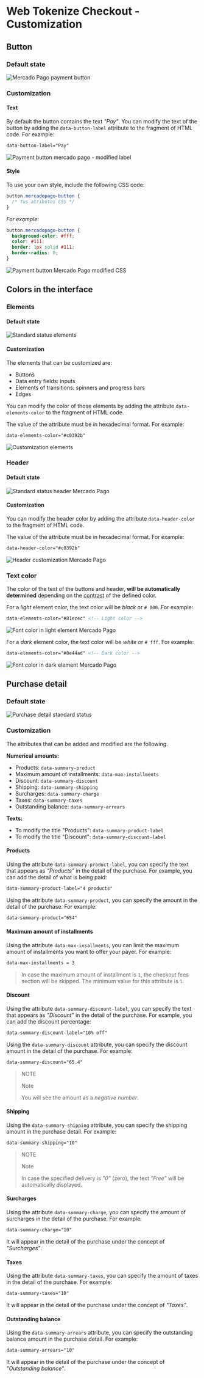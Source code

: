 

# Web Tokenize Checkout - Customization

## Button

### Default state

![Mercado Pago payment button](/images/paybutton.png)

### Customization

#### Text

By default the button contains the text *"Pay"*. You can modify the text of the button by adding the `data-button-label` attribute to the fragment of HTML code. For example:

```html
data-button-label="Pay"
```

![Payment button mercado pago - modified label](/images/paybutton-modified-label.png)

#### Style

To use your own style, include the following CSS code:

```css
button.mercadopago-button {
  /* Tus atributos CSS */
}
```

*For example:*

```css
button.mercadopago-button {
  background-color: #fff;
  color: #111;
  border: 1px solid #111;
  border-radius: 0;
}
```

![Payment button Mercado Pago modified CSS](/images/paybutton-modified-css.png)


## Colors in the interface

### Elements

#### Default state

![Standard status elements](/images/cow-ui-elements.png)

#### Customization

The elements that can be customized are:

- Buttons
- Data entry fields: inputs
- Elements of transitions: spinners and progress bars
- Edges

You can modify the color of those elements by adding the attribute `data-elements-color` to the fragment of HTML code.

The value of the attribute must be in hexadecimal format. For example:

```html
data-elements-color="#c0392b"
```

![Customization elements](/images/cow-ui-elements--custom.png)


### Header

#### Default state

![Standard status header Mercado Pago](/images/cow-ui-header.png)

#### Customization

You can modify the header color by adding the attribute `data-header-color` to the fragment of HTML code.

The value of the attribute must be in hexadecimal format. For example:

```html
data-header-color="#c0392b"
```

![Header customization Mercado Pago](/images/cow-ui-header--custom.png)


### Text color

The color of the text of the buttons and header, **will be automatically determined** depending on the [contrast](https://24ways.org/2010/calculating-color-contrast) of the defined color.

For a *light* element color, the text color will be *black* or `# 000`. For example:

```html
data-elements-color="#81ecec" <!-- Light color -->
```

![Font color in light element Mercado Pago](/images/cow-ui-fontcolor__light.png)

For a *dark* element color, the text color will be *white* or `# fff`. For example:

```html
data-elements-color="#8e44ad" <!-- Dark color -->
```

![Font color in dark element Mercado Pago](/images/cow-ui-fontcolor__dark.png)

## Purchase detail

### Default state

![Purchase detail standard status](/images/cow-summary.png)


### Customization

The attributes that can be added and modified are the following.

**Numerical amounts:**

- Products: `data-summary-product`
- Maximum amount of installments: `data-max-installments`
- Discount: `data-summary-discount`
- Shipping: `data-summary-shipping`
- Surcharges: `data-summary-charge`
- Taxes: `data-summary-taxes`
- Outstanding balance: `data-summary-arrears`

**Texts:**

- To modify the title "Products": `data-summary-product-label`
- To modify the title "Discount": `data-summary-discount-label`

#### Products

Using the attribute `data-summary-product-label`, you can specify the text that appears as *"Products"* in the detail of the purchase. For example, you can add the detail of what is being paid:

```html
data-summary-product-label="4 products"
```

Using the attribute `data-summary-product`, you can specify the amount in the detail of the purchase. For example:

```html
data-summary-product="654"
```

#### Maximum amount of installments

Using the attribute `data-max-insallments`, you can limit the maximum amount of installments you want to offer your payer. For example:

```html
data-max-installments = 3
```

> In case the maximum amount of installment is `1`, the checkout fees section will be skipped. The minimum value for this attribute is `1`.


#### Discount

Using the attribute `data-summary-discount-label`, you can specify the text that appears as *"Discount"* in the detail of the purchase. For example, you can add the discount percentage:

```html
data-summary-discount-label="10% off"
```

Using the `data-summary-discount` attribute, you can specify the discount amount in the detail of the purchase. For example:

```html
data-summary-discount="65.4"
```

> NOTE
>
> Note
>
> You will see the amount as a *negative number*.


#### Shipping

Using the `data-summary-shipping` attribute, you can specify the shipping amount in the purchase detail. For example:

```html
data-summary-shipping="10"
```

> NOTE
>
> Note
>
> In case the specified delivery is *"0"* (zero), the text *"Free"* will be automatically displayed.


#### Surcharges

Using the attribute `data-summary-charge`, you can specify the amount of surcharges in the detail of the purchase. For example:

```html
data-summary-charge="10"
```

It will appear in the detail of the purchase under the concept of *"Surcharges"*.


#### Taxes

Using the attribute `data-summary-taxes`, you can specify the amount of taxes in the detail of the purchase. For example:

```html
data-summary-taxes="10"
```
 
It will appear in the detail of the purchase under the concept of *"Taxes"*.

#### Outstanding balance

Using the `data-summary-arrears` attribute, you can specify the outstanding balance amount in the purchase detail. For example:

```html
data-summary-arrears="10"
```

It will appear in the detail of the purchase under the concept of *"Outstanding balance"*.
